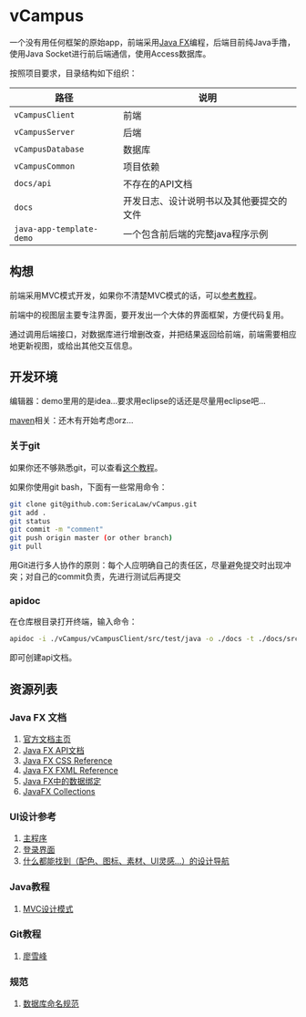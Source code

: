 # vCampus

一个没有用任何框架的原始app，前端采用[Java FX](https://docs.oracle.com/javase/8/javase-clienttechnologies.htm)编程，后端目前纯Java手撸，使用Java Socket进行前后端通信，使用Access数据库。

按照项目要求，目录结构如下组织：

| 路径                     | 说明                                     |
| ------------------------ | ---------------------------------------- |
| `vCampusClient`            | 前端                                     |
| `vCampusServer `           | 后端                                     |
| `vCampusDatabase`          | 数据库                                   |
|  `vCampusCommon`         | 项目依赖 |
| `docs/api`               | 不存在的API文档                          |
| `docs`                   | 开发日志、设计说明书以及其他要提交的文件 |
| `java-app-template-demo` | 一个包含前后端的完整java程序示例         |

## 构想

前端采用MVC模式开发，如果你不清楚MVC模式的话，可以[参考教程](http://www.runoob.com/design-pattern/mvc-pattern.html)。

前端中的视图层主要专注界面，要开发出一个大体的界面框架，方便代码复用。

通过调用后端接口，对数据库进行增删改查，并把结果返回给前端，前端需要相应地更新视图，或给出其他交互信息。

## 开发环境

编辑器：demo里用的是idea…要求用eclipse的话还是尽量用eclipse吧…

[maven](https://www.yiibai.com/maven/)相关：还木有开始考虑orz...

### 关于git

如果你还不够熟悉git，可以查看[这个教程](https://www.liaoxuefeng.com/wiki/0013739516305929606dd18361248578c67b8067c8c017b000)。

如果你使用git bash，下面有一些常用命令：

```bash
git clone git@github.com:SericaLaw/vCampus.git
git add . 
git status
git commit -m "comment"
git push origin master (or other branch)
git pull
```

用Git进行多人协作的原则：每个人应明确自己的责任区，尽量避免提交时出现冲突；对自己的commit负责，先进行测试后再提交

### apidoc

在仓库根目录打开终端，输入命令：

```bash
apidoc -i ./vCampus/vCampusClient/src/test/java -o ./docs -t ./docs/src/template/
```

即可创建api文档。

## 资源列表

### Java FX 文档

1. [官方文档主页](https://docs.oracle.com/javase/8/javase-clienttechnologies.htm)
2. [Java FX API文档](https://docs.oracle.com/javase/8/javafx/api/toc.htm)
3. [Java FX CSS Reference](https://docs.oracle.com/javase/8/javafx/api/javafx/scene/doc-files/cssref.html)
4. [Java FX FXML Reference](https://docs.oracle.com/javase/8/javafx/api/javafx/fxml/doc-files/introduction_to_fxml.html)
5. [Java FX中的数据绑定](https://docs.oracle.com/javase/8/javafx/properties-binding-tutorial/binding.htm#JFXBD107)
6. [JavaFX Collections](https://docs.oracle.com/javase/8/javafx/collections-tutorial/collections.htm#JFXCL107)

### UI设计参考

1. [主程序](https://uiiiuiii.com/inspiration/161652661.html)
2. [登录界面](https://uiiiuiii.com/inspiration/161693155.html)
3. [什么都能找到（配色、图标、素材、UI灵感…）的设计导航](http://hao.shejidaren.com/)

### Java教程

1. [MVC设计模式](http://www.runoob.com/design-pattern/mvc-pattern.html)

### Git教程

1. [廖雪峰](https://www.liaoxuefeng.com/wiki/0013739516305929606dd18361248578c67b8067c8c017b000)

### 规范

1. [数据库命名规范](https://blog.csdn.net/yu757371316/article/details/54602545)

